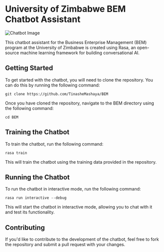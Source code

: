 # University of Zimbabwe BEM Chatbot Assistant

![Chatbot Image](https://storage.googleapis.com/intellixbot-jqcj.appspot.com/chatbot.jpeg)

This chatbot assistant for the Business Enterprise Management (BEM) program at the University of Zimbabwe is created using Rasa, an open-source machine learning framework for building conversational AI.

## Getting Started

To get started with the chatbot, you will need to clone the repository. You can do this by running the following command:

`git clone https://github.com/TinasheMashaya/BEM`

Once you have cloned the repository, navigate to the BEM directory using the following command:

`cd BEM`

## Training the Chatbot

To train the chatbot, run the following command:

`rasa train`

This will train the chatbot using the training data provided in the repository.

## Running the Chatbot

To run the chatbot in interactive mode, run the following command:

`rasa run interactive --debug`

This will start the chatbot in interactive mode, allowing you to chat with it and test its functionality.

## Contributing

If you'd like to contribute to the development of the chatbot, feel free to fork the repository and submit a pull request with your changes.
